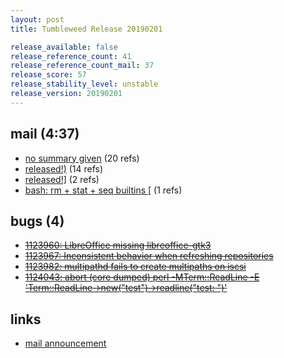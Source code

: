 ```yaml
---
layout: post
title: Tumbleweed Release 20190201

release_available: false
release_reference_count: 41
release_reference_count_mail: 37
release_score: 57
release_stability_level: unstable
release_version: 20190201
---
```


## mail (4:37)

- [no summary given](https://lists.opensuse.org/opensuse-factory/2019-02/msg00064.html) (20 refs)
- [released!)](https://lists.opensuse.org/opensuse-factory/2019-02/msg00083.html) (14 refs)
- [released!\]](https://lists.opensuse.org/opensuse-factory/2019-02/msg00089.html) (2 refs)
- [bash: rm + stat + seq builtins \[](https://lists.opensuse.org/opensuse-factory/2019-02/msg00087.html) (1 refs)

## bugs (4)

<!--more-->

- ~~[1123960: LibreOffice missing libreoffice-gtk3](https://bugzilla.opensuse.org/show_bug.cgi?id=1123960)~~
- ~~[1123967: Inconsistent behavior when refreshing repositories](https://bugzilla.opensuse.org/show_bug.cgi?id=1123967)~~
- ~~[1123982: multipathd fails to create multipaths on iscsi](https://bugzilla.opensuse.org/show_bug.cgi?id=1123982)~~
- ~~[1124043: abort (core dumped)  perl -MTerm::ReadLine -E 'Term::ReadLine->new("test")->readline("test: ")'](https://bugzilla.opensuse.org/show_bug.cgi?id=1124043)~~



## links

- [mail announcement](https://lists.opensuse.org/opensuse-factory/2019-02/msg00063.html)
